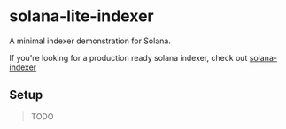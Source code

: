 # solana-lite-indexer
A minimal indexer demonstration for Solana.

If you're looking for a production ready solana indexer, check out [solana-indexer](https://github.com/0xpapercut/solana-indexer)

## Setup
> TODO
